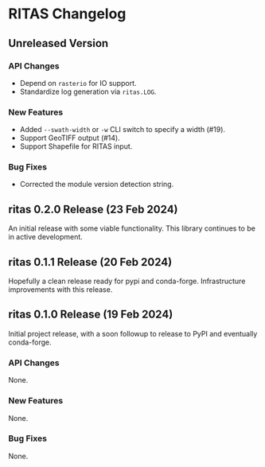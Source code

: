 <!-- markdownlint-configure-file {"MD024": { "siblings_only": true } } -->
# RITAS Changelog

## Unreleased Version

### API Changes

- Depend on `rasterio` for IO support.
- Standardize log generation via `ritas.LOG`.

### New Features

- Added `--swath-width` or `-w` CLI switch to specify a width (#19).
- Support GeoTIFF output (#14).
- Support Shapefile for RITAS input.

### Bug Fixes

- Corrected the module version detection string.

## ritas 0.2.0 Release (23 Feb 2024)

An initial release with some viable functionality.  This library continues to
be in active development.

## ritas 0.1.1 Release (20 Feb 2024)

Hopefully a clean release ready for pypi and conda-forge.  Infrastructure
improvements with this release.

## ritas 0.1.0 Release (19 Feb 2024)

Initial project release, with a soon followup to release to PyPI and eventually
conda-forge.

### API Changes

None.

### New Features

None.

### Bug Fixes

None.
